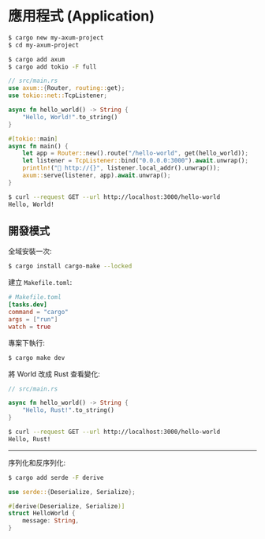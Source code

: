 # 應用程式 (Application)

```sh
$ cargo new my-axum-project
$ cd my-axum-project
```

```sh
$ cargo add axum
$ cargo add tokio -F full
```

```rs
// src/main.rs
use axum::{Router, routing::get};
use tokio::net::TcpListener;

async fn hello_world() -> String {
    "Hello, World!".to_string()
}

#[tokio::main]
async fn main() {
    let app = Router::new().route("/hello-world", get(hello_world));
    let listener = TcpListener::bind("0.0.0.0:3000").await.unwrap();
    println!("🚀 http://{}", listener.local_addr().unwrap());
    axum::serve(listener, app).await.unwrap();
}
```

```sh
$ curl --request GET --url http://localhost:3000/hello-world
Hello, World!
```

## 開發模式

全域安裝一次:

```sh
$ cargo install cargo-make --locked
```

建立 `Makefile.toml`:

```toml
# Makefile.toml
[tasks.dev]
command = "cargo"
args = ["run"]
watch = true
```

專案下執行:

```sh
$ cargo make dev
```

將 World 改成 Rust 查看變化:

```rs
// src/main.rs

async fn hello_world() -> String {
    "Hello, Rust!".to_string()
}
```

```sh
$ curl --request GET --url http://localhost:3000/hello-world
Hello, Rust!
```

---

序列化和反序列化:

```sh
$ cargo add serde -F derive
```

```rs
use serde::{Deserialize, Serialize};

#[derive(Deserialize, Serialize)]
struct HelloWorld {
    message: String,
}
```
